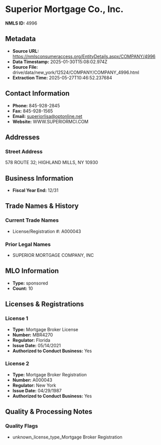 # Superior Mortgage Co., Inc.

**NMLS ID:** 4996

## Metadata
- **Source URL:** https://nmlsconsumeraccess.org/EntityDetails.aspx/COMPANY/4996
- **Data Timestamp:** 2025-01-30T15:08:02.974Z
- **Source File:** drive/data/new_york/12524/COMPANY/COMPANY_4996.html
- **Extraction Time:** 2025-05-27T10:46:52.237684

## Contact Information
- **Phone:** 845-928-2845
- **Fax:** 845-928-1565
- **Email:** superiorlisa@optonline.net
- **Website:** WWW.SUPERIORMCI.COM

## Addresses
### Street Address
578 ROUTE 32; HIGHLAND MILLS, NY 10930

## Business Information
- **Fiscal Year End:** 12/31

## Trade Names & History
### Current Trade Names
- License/Registration #: A000043

### Prior Legal Names
- SUPERIOR MORTGAGE COMPANY, INC

## MLO Information
- **Type:** sponsored
- **Count:** 10

## Licenses & Registrations

### License 1
- **Type:** Mortgage Broker License
- **Number:** MBR4270
- **Regulator:** Florida
- **Issue Date:** 05/14/2021
- **Authorized to Conduct Business:** Yes

### License 2
- **Type:** Mortgage Broker Registration
- **Number:** A000043
- **Regulator:** New York
- **Issue Date:** 04/29/1987
- **Authorized to Conduct Business:** Yes

## Quality & Processing Notes
### Quality Flags
- unknown_license_type_Mortgage Broker Registration
